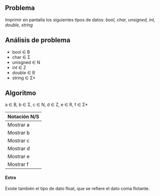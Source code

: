 ## Problema
Imprimir en pantalla los siguientes tipos de datos: *bool, char, unsigned, int, double, string*  

## Análisis de problema

* bool ∈ B
* char ∈ Σ
* unisgned ∈ N 
* int ∈ Z 
* double ∈ R
* string ∈ Σ* 

## Algoritmo 
a ∈ B, b ∈ Σ, c ∈ N, d ∈ Z, e ∈ R, f ∈ Σ*

| Notación N/S |
| ------------- |
| Mostrar a  |
| Mostrar b  |
| Mostrar c  |
| Mostrar d  |
| Mostrar e  |
| Mostrar f  |

#### Extra
Existe también el tipo de dato float, que se refiere el dato coma flotante.
